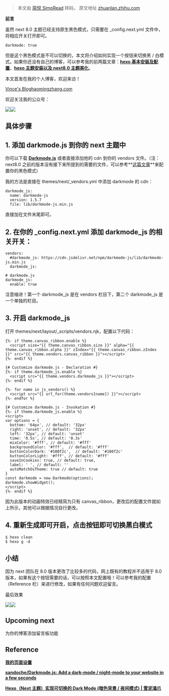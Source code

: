 > 本文由 [简悦 SimpRead](http://ksria.com/simpread/) 转码， 原文地址 [zhuanlan.zhihu.com](https://zhuanlan.zhihu.com/p/251396488)

**前言**

虽然 next 8.0 主题已经支持原生黑色模式，只需要在 _config.next.yml 文件中，将相应开关打开即可。

```
darkmode: true
```

但是这个黑色模式是不可以切换的，本文将介绍如何实现一个按钮来切换黑 / 白模式。如果你还没有自己的博客，可以参考我的前两篇文章：**[hexo 基本安装及配置](https://haomingzhang.com/hexo_1/)**，**[hexo 主题安装以及 next8.0 主题美化](https://haomingzhang.com/hexo_2/)**。

本文首发在我的个人博客，欢迎来访！

[Vince's Blog​haomingzhang.com](https://haomingzhang.com/hexo_3)

欢迎关注我的公众号：

![](https://pic3.zhimg.com/v2-c17cbe2de0eed0ca80ce4d3fe1634ec2_b.jpg)![](https://pic3.zhimg.com/v2-c17cbe2de0eed0ca80ce4d3fe1634ec2_r.jpg)

**具体步骤**
--------

**1. 添加 darkmode.js 到你的 next 主题中**
----------------------------------

你可以下载 **[Darkmode.js](https://github.com/sandoche/Darkmode.js)** 或者直接添加他的 cdn 到你的 vendors 文件。（注：next8.0 之前的版本没有接下来所提到的需要的文件，可以参考**[这篇文章](https://dog.wtf/tech/hexo-dark-mode-note/)**来配置你的黑色模式）

我的方法是直接在 themes/next/_vendors.yml 中添加 darkmode 的 cdn：

```
darkmode_js:
  name: darkmode-js
  version: 1.5.7
  file: lib/darkmode-js.min.js
```

直接加在文件末尾即可。

**2. 在你的 _config.next.yml 添加 darkmode_js 的相关开关：**
-------------------------------------------------

```
vendors:
  #darkmode_js: https://cdn.jsdelivr.net/npm/darkmode-js/lib/darkmode-js.min.js
  darkmode_js:

# darkmode.js
darkmode_js: 
  enable: true
```

注意缩进！第一个 darkmode_js 是在 vendors 栏目下，第二个 darkmode_js 是一个单独的栏目。

**3. 开启 darkmode_js**
---------------------

打开 themes/next/layout/_scripts/vendors.njk，配置以下代码：

```
{%- if theme.canvas_ribbon.enable %}
  <script size="{{ theme.canvas_ribbon.size }}" alpha="{{ theme.canvas_ribbon.alpha }}" zIndex="{{ theme.canvas_ribbon.zIndex }}" src="{{ theme.vendors.canvas_ribbon }}"></script>
{%- endif %}

{# Customize darkmode.js - Declaration #}
{%- if theme.darkmode_js.enable %}
  <script src="{{ theme.vendors.darkmode_js }}"></script>
{%- endif %}

{%- for name in js_vendors() %}
  <script src="{{ url_for(theme.vendors[name]) }}"></script>
{%- endfor %}

{# Customize darkmode.js - Invokation #}
{%- if theme.darkmode_js.enable %}
<script>
var options = {
  bottom: '64px', // default: '32px'
  right: 'unset', // default: '32px'
  left: '32px', // default: 'unset'
  time: '0.5s', // default: '0.3s'
  mixColor: '#fff', // default: '#fff'
  backgroundColor: '#fff',  // default: '#fff'
  buttonColorDark: '#100f2c',  // default: '#100f2c'
  buttonColorLight: '#fff', // default: '#fff'
  saveInCookies: true, // default: true,
  label: ' ', // default: ''
  autoMatchOsTheme: true // default: true
}
const darkmode = new Darkmode(options);
darkmode.showWidget();
</script>
{%- endif %}
```

因为此版本的动画特效已经精简为只有 canvas_ribbon，更改后的配置文件就如上所示，其他可以根据情况自行更改。

**4. 重新生成即可开启，点击按钮即可切换黑白模式**
----------------------------

```
$ hexo clean
$ hexo g -d
```

**小结**
------

因为 next 团队在 8.0 版本更改了比较多的代码，网上既有的教程并不适用于 8.0 版本，如果有这个按钮需要的话，可以按照本文配置哦！可以参考我的配置（Reference 栏）来进行修改，如果有任何问题欢迎留言。

最后效果

![](https://pic4.zhimg.com/v2-4508441b9241eb6c6d1ac4fe3d78665f_b.gif)![](https://pic4.zhimg.com/v2-4508441b9241eb6c6d1ac4fe3d78665f_b.webp)

**Upcoming next**
-----------------

为你的博客添加留言板功能

**Reference**
-------------

**[我的页面设置](https://github.com/haomingvince/hexo-haomingvince/)**

**[sandoche/Darkmode.js: Add a dark-mode / night-mode to your website in a few seconds](https://github.com/sandoche/Darkmode.js)**

**[Hexo（Next 主题）实现可切换的 Dark Mode (暗色背景 / 夜间模式) | 雪泥鴻爪](https://dog.wtf/tech/hexo-dark-mode-note/)**